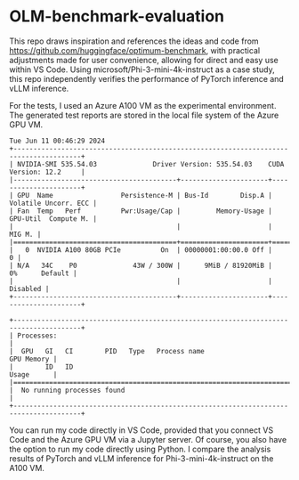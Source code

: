 # OLM-benchmark-evaluation
This repo draws inspiration and references the ideas and code from https://github.com/huggingface/optimum-benchmark, with practical adjustments made for user convenience, allowing for direct and easy use within VS Code. Using microsoft/Phi-3-mini-4k-instruct as a case study, this repo independently verifies the performance of PyTorch inference and vLLM inference. 

For the tests, I used an Azure A100 VM as the experimental environment. The generated test reports are stored in the local file system of the Azure GPU VM.
```
Tue Jun 11 00:46:29 2024       
+---------------------------------------------------------------------------------------+
| NVIDIA-SMI 535.54.03              Driver Version: 535.54.03    CUDA Version: 12.2     |
|-----------------------------------------+----------------------+----------------------+
| GPU  Name                 Persistence-M | Bus-Id        Disp.A | Volatile Uncorr. ECC |
| Fan  Temp   Perf          Pwr:Usage/Cap |         Memory-Usage | GPU-Util  Compute M. |
|                                         |                      |               MIG M. |
|=========================================+======================+======================|
|   0  NVIDIA A100 80GB PCIe          On  | 00000001:00:00.0 Off |                    0 |
| N/A   34C    P0              43W / 300W |      9MiB / 81920MiB |      0%      Default |
|                                         |                      |             Disabled |
+-----------------------------------------+----------------------+----------------------+
                                                                                         
+---------------------------------------------------------------------------------------+
| Processes:                                                                            |
|  GPU   GI   CI        PID   Type   Process name                            GPU Memory |
|        ID   ID                                                             Usage      |
|=======================================================================================|
|  No running processes found                                                           |
+---------------------------------------------------------------------------------------+
```
You can run my code directly in VS Code, provided that you connect VS Code and the Azure GPU VM via a Jupyter server. Of course, you also have the option to run my code directly using Python.
I  compare the analysis results of PyTorch and vLLM inference for Phi-3-mini-4k-instruct on the A100 VM. 

